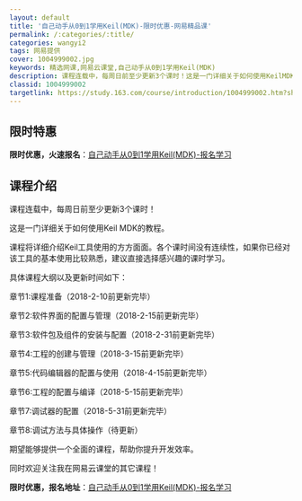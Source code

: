 ```yaml
---
layout: default
title: '自己动手从0到1学用Keil(MDK)-限时优惠-网易精品课'
permalink: /:categories/:title/
categories: wangyi2
tags: 网易提供
cover: 1004999002.jpg
keywords: 精选网课,网易云课堂,自己动手从0到1学用Keil(MDK)
description: 课程连载中，每周日前至少更新3个课时！这是一门详细关于如何使用KeilMDK的教程。课程将详细介绍Keil工具使用的方方
classid: 1004999002
targetlink: https://study.163.com/course/introduction/1004999002.htm?share=1&shareId=1025206652&utm_campaign=share&utm_medium=iphoneShare&utm_source=&utm_u=1025206652
---
```


## 限时特惠

**限时优惠，火速报名**：[自己动手从0到1学用Keil(MDK)-报名学习](https://study.163.com/course/introduction/1004999002.htm?share=1&shareId=1025206652&utm_campaign=share&utm_medium=iphoneShare&utm_source=&utm_u=1025206652)

## 课程介绍

课程连载中，每周日前至少更新3个课时！



这是一门详细关于如何使用Keil MDK的教程。



课程将详细介绍Keil工具使用的方方面面。各个课时间没有连续性，如果你已经对该工具的基本使用比较熟悉，建议直接选择感兴趣的课时学习。



具体课程大纲以及更新时间如下：

章节1:课程准备（2018-2-10前更新完毕）

章节2:软件界面的配置与管理（2018-2-15前更新完毕）

章节3:软件包及组件的安装与配置（2018-2-31前更新完毕）

章节4:工程的创建与管理（2018-3-15前更新完毕）

章节5:代码编辑器的配置与使用（2018-4-15前更新完毕）

章节6:工程的配置与编译（2018-5-15前更新完毕）

章节7:调试器的配置（2018-5-31前更新完毕）

章节8:调试方法与具体操作（待更新）



期望能够提供一个全面的课程，帮助你提升开发效率。

同时欢迎关注我在网易云课堂的其它课程！

**限时优惠，报名地址**：[自己动手从0到1学用Keil(MDK)-报名学习](https://study.163.com/course/introduction/1004999002.htm?share=1&shareId=1025206652&utm_campaign=share&utm_medium=iphoneShare&utm_source=&utm_u=1025206652)

